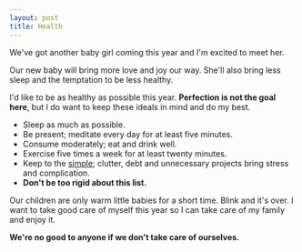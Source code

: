 ```yaml
---
layout: post
title: Health
---
```

We've got another baby girl coming this year and I'm excited to meet her.

Our new baby will bring more love and joy our way.  She'll also bring less sleep and the temptation to be less healthy.

I'd like to be as healthy as possible this year.  **Perfection is not the goal here**, but I do want to keep these ideals in mind and do my best.

  - Sleep as much as possible.
  - Be present; meditate every day for at least five minutes.
  - Consume moderately; eat and drink well.
  - Exercise five times a week for at least twenty minutes.
  - Keep to the [simple]({{site.url}}/simplicity); clutter, debt and unnecessary projects bring stress and complication.
  - **Don't be too rigid about this list.**

Our children are only warm little babies for a short time.  Blink and it's over.  I want to take good care of myself this year so I can take care of my family and enjoy it.

**We're no good to anyone if we don't take care of ourselves.**
